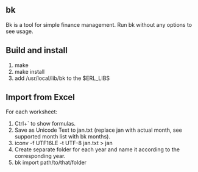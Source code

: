 ## bk

Bk is a tool for simple finance management.
Run bk without any options to see usage.

## Build and install

1. make
2. make install
3. add /usr/local/lib/bk to the $ERL_LIBS

## Import from Excel

For each worksheet:

1. Ctrl+` to show formulas.
2. Save as Unicode Text to jan.txt (replace jan with actual month,
   see supported month list with bk months).
3. iconv -f UTF16LE -t UTF-8 jan.txt > jan
4. Create separate folder for each year and name it according to the
   corresponding year.
5. bk import path/to/that/folder

